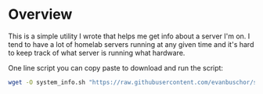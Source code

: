 
# Overview
This is a simple utility I wrote that helps me get info about a server I'm on. I tend to have a lot of homelab servers running at any given time and it's hard to keep track of what server is running what hardware.

One line script you can copy paste to download and run the script:
```sh
wget -O system_info.sh "https://raw.githubusercontent.com/evanbuschor/server-get/main/main.sh" && chmod +x system_info.sh && ./system_info.sh
```
